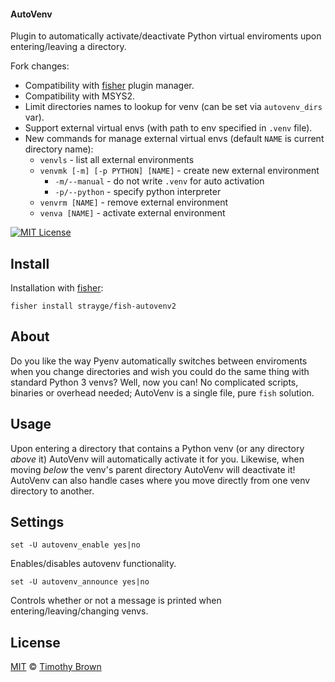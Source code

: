 #### AutoVenv

Plugin to automatically activate/deactivate Python virtual enviroments upon entering/leaving a directory.

Fork changes:

- Compatibility with [fisher](https://github.com/jorgebucaran/fisher) plugin manager.
- Compatibility with MSYS2.
- Limit directories names to lookup for venv (can be set via `autovenv_dirs` var).
- Support external virtual envs (with path to env specified in `.venv` file).
- New commands for manage external virtual envs (default `NAME` is current directory name):
  - `venvls` - list all external environments
  - `venvmk [-m] [-p PYTHON] [NAME]` - create new external environment
    - `-m/--manual` - do not write `.venv` for auto activation
    - `-p/--python` - specify python interpreter
  - `venvrm [NAME]` - remove external environment
  - `venva [NAME]` - activate external environment

[![MIT License][license-badge]](/LICENSE)
</br>

## Install
Installation with [fisher](https://github.com/jorgebucaran/fisher):

    fisher install strayge/fish-autovenv2

## About
Do you like the way Pyenv automatically switches between enviroments when you change directories and wish
you could do the same thing with standard Python 3 venvs? Well, now you can! No complicated scripts,
binaries or overhead needed; AutoVenv is a single file, pure `fish` solution.

## Usage
Upon entering a directory that contains a Python venv (or any directory *above* it) AutoVenv will automatically
activate it for you. Likewise, when moving *below* the venv's parent directory AutoVenv will deactivate it!
AutoVenv can also handle cases where you move directly from one venv directory to another.

## Settings
    set -U autovenv_enable yes|no
Enables/disables autovenv functionality.

    set -U autovenv_announce yes|no
Controls whether or not a message is printed when entering/leaving/changing venvs.

## License
[MIT][mit] © [Timothy Brown][author]

[author]: https://github.com/timothybrown
[license-badge]: https://img.shields.io/badge/license-MIT-007EC7.svg?style=flat-square
[mit]: http://opensource.org/licenses/MIT

